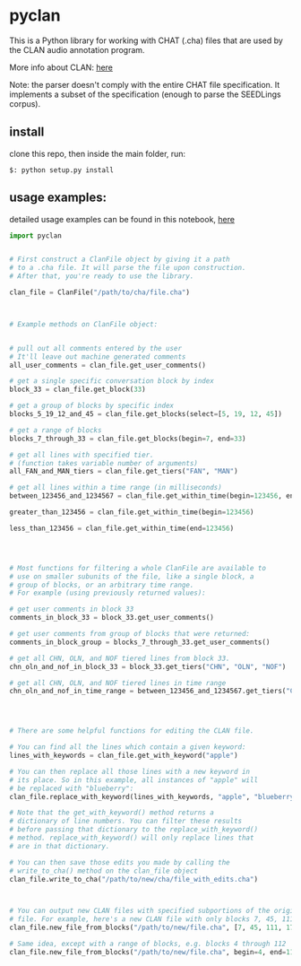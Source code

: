 # pyclan

This is a Python library for working with CHAT (.cha) files that are used by the CLAN audio annotation program.

More info about CLAN: [here](http://childes.psy.cmu.edu/clan/)

Note: the parser doesn't comply with the entire CHAT file specification. It implements a subset of the specification (enough to parse the SEEDLings corpus).




## install

clone this repo, then inside the main folder, run:

```
$: python setup.py install
```


## usage examples:

detailed usage examples can be found in this notebook, [here](pyclan_examples.ipynb)

```python
import pyclan


# First construct a ClanFile object by giving it a path
# to a .cha file. It will parse the file upon construction.
# After that, you're ready to use the library.

clan_file = ClanFile("/path/to/cha/file.cha")



# Example methods on ClanFile object:


# pull out all comments entered by the user
# It'll leave out machine generated comments
all_user_comments = clan_file.get_user_comments()

# get a single specific conversation block by index
block_33 = clan_file.get_block(33)

# get a group of blocks by specific index
blocks_5_19_12_and_45 = clan_file.get_blocks(select=[5, 19, 12, 45])

# get a range of blocks
blocks_7_through_33 = clan_file.get_blocks(begin=7, end=33)

# get all lines with specified tier.
# (function takes variable number of arguments)
all_FAN_and_MAN_tiers = clan_file.get_tiers("FAN", "MAN")

# get all lines within a time range (in milliseconds)
between_123456_and_1234567 = clan_file.get_within_time(begin=123456, end=1234567)

greater_than_123456 = clan_file.get_within_time(begin=123456)

less_than_123456 = clan_file.get_within_time(end=123456)




# Most functions for filtering a whole ClanFile are available to
# use on smaller subunits of the file, like a single block, a
# group of blocks, or an arbitrary time range.
# For example (using previously returned values):

# get user comments in block 33
comments_in_block_33 = block_33.get_user_comments()

# get user comments from group of blocks that were returned:
comments_in_block_group = blocks_7_through_33.get_user_comments()

# get all CHN, OLN, and NOF tiered lines from block 33.
chn_oln_and_nof_in_block_33 = block_33.get_tiers("CHN", "OLN", "NOF")

# get all CHN, OLN, and NOF tiered lines in time range
chn_oln_and_nof_in_time_range = between_123456_and_1234567.get_tiers("CHN", "OLN", "NOF")




# There are some helpful functions for editing the CLAN file.

# You can find all the lines which contain a given keyword:
lines_with_keywords = clan_file.get_with_keyword("apple")

# You can then replace all those lines with a new keyword in
# its place. So in this example, all instances of "apple" will
# be replaced with "blueberry":
clan_file.replace_with_keyword(lines_with_keywords, "apple", "blueberry")

# Note that the get_with_keyword() method returns a
# dictionary of line numbers. You can filter these results
# before passing that dictionary to the replace_with_keyword()
# method. replace_with_keyword() will only replace lines that
# are in that dictionary.

# You can then save those edits you made by calling the
# write_to_cha() method on the clan_file object
clan_file.write_to_cha("/path/to/new/cha/file_with_edits.cha")



# You can output new CLAN files with specified subportions of the original
# file. For example, here's a new CLAN file with only blocks 7, 45, 111, and 178:
clan_file.new_file_from_blocks("/path/to/new/file.cha", [7, 45, 111, 178])

# Same idea, except with a range of blocks, e.g. blocks 4 through 112
clan_file.new_file_from_blocks("/path/to/new/file.cha", begin=4, end=112)



```
